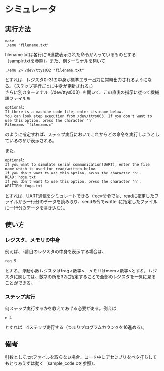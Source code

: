 # シミュレータ

## 実行方法
```
make
./emu "filename.txt"
```

filename.txtは各行に16進数表示された命令が入っているものとする（sample.txtを参照）。また、別ターミナルを開いて
```
./emu 2> /dev/ttys002 "filename.txt"
```
とすれば、レジスタ0~31の中身が標準エラー出力に常時出力されるようになる。（ステップ実行ごとに中身が更新される。）  
さらに別のターミナル（/dev/ttys003）を開いて、この直後の指示に従って機械語ファイルを
```
optional:
If there is a machine-code file, enter its name below.
You can look step execution from /dev/ttys003. If you don't want to use this option, press the character 'n'.
Filename: "filename.s"
```
のように指定すれば、ステップ実行においてこれからどの命令を実行しようとしているのかが表示される。  

また、
```
optional:
If you want to simulate serial communication(UART), enter the file name which is used for read/written below.
If you don't want to use this option, press the character 'n'.
READ: hoge.txt
If you don't want to use this option, press the character 'n'.
WRITTEN: fuga.txt
```
とすれば、UART通信をシミュレートできる（recv命令では、readに指定したファイルから一行分のデータを読み取り、send命令でwrittenに指定したファイルに一行分のデータを書き込む）。

## 使い方

### レジスタ、メモリの中身
例えば、5番目のレジスタの中身を表示する場合は、
```
reg 5
```
とする。浮動小数レジスタはfreg <数字>、メモリはmem <数字>とする。レジスタに関しては、数字の所を32に指定することで全部のレジスタを一気に見ることができる。

### ステップ実行
何ステップ実行するかを教えてあげる必要がある。例えば、
```
e 4
```
とすれば、4ステップ実行する（つまりプログラムカウンタを16進める）。



## 備考
引数として.txtファイルを取らない場合、コード中にアセンブリをベタ打ちしてもとりあえずは動く（sample_code.cを参照）。